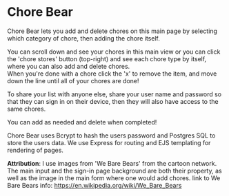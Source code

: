 # Chore Bear
Chore Bear lets you add and delete chores on this main page by selecting which category of chore, then adding the chore itself.  

You can scroll down and see your chores in this main view or you can click the 'chore stores' button (top-right) and see each chore type by itself, where you can also add and delete chores.  
When you're done with a chore click the 'x' to remove the item, and move down the line until all of your chores are done!

To share your list with anyone else, share your user name and password so that they can sign in on their device, then they will also have access to the same chores. 

You can add as needed and delete when completed!

Chore Bear uses Bcrypt to hash the users password and Postgres SQL to store the users data. We use Express for routing and EJS templating for rendering of pages.

**Attribution**:
I use images from 'We Bare Bears' from the cartoon network. The main input and the sign-in page background are both their property, as well as the image in the main form where one would add chores.
link to We Bare Bears info: https://en.wikipedia.org/wiki/We_Bare_Bears
